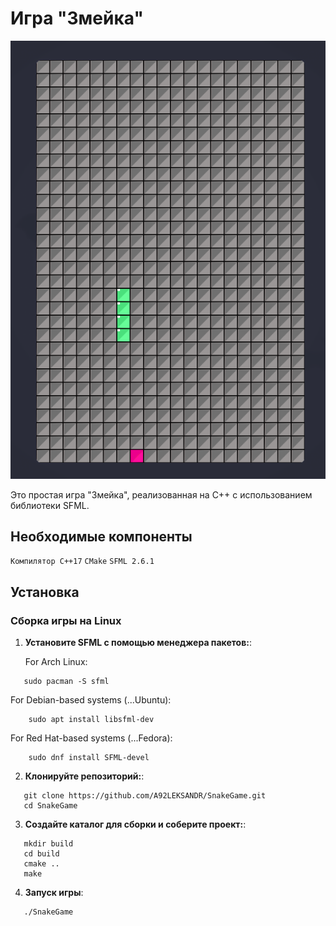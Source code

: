 # Игра "Змейка"
<p align="center">
  <img src="snake.png" alt="logo snake" width=max/>
</p>
Это простая игра "Змейка", реализованная на C++ с использованием библиотеки SFML.

## Необходимые компоненты
`Компилятор C++17`
`CMake`
`SFML 2.6.1`


## Установка
### Сборка игры на Linux

1. **Установите SFML с помощью менеджера пакетов:**:
   
   For Arch Linux:
```   
   sudo pacman -S sfml
``` 
   For Debian-based systems (...Ubuntu):
```
    sudo apt install libsfml-dev
```  
   For Red Hat-based systems (...Fedora):
```
    sudo dnf install SFML-devel
```
2. **Клонируйте репозиторий:**:
```   
   git clone https://github.com/A92LEKSANDR/SnakeGame.git
   cd SnakeGame
```
3. **Создайте каталог для сборки и соберите проект:**:
```   
   mkdir build
   cd build
   cmake ..
   make
```
4. **Запуск игры**:
```   
   ./SnakeGame
```   

